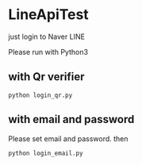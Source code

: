 # LineApiTest
just login to Naver LINE

Please run with Python3
## with Qr verifier
```
python login_qr.py
```
  
## with email and password
Please set email and password. then

```
python login_email.py
```